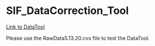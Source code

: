# SIF_DataCorrection_Tool

[Link to DataTool](https://ehsungshiny.shinyapps.io/nitrateproject/?_ga=2.208393751.403551617.1643205380-853175210.1643205380)

Please use the RawData5.13.20.cvs file to test the DataTool.
